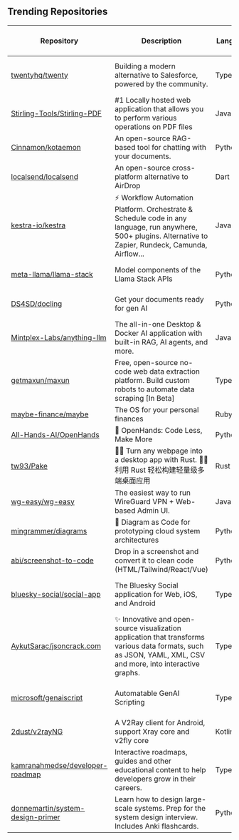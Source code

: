 ## Trending Repositories

| Repository | Description | Language | Stars | Forks | Built By | Current Period Stars |
|------------|-------------|----------|-------|-------|----------|---------------------|
| [twentyhq/twenty](https://github.com/twentyhq/twenty) | Building a modern alternative to Salesforce, powered by the community. | TypeScript | 19244 | 2180 | [charlesBochet](https://github.com/charlesBochet), [lucasbordeau](https://github.com/lucasbordeau), [Weiko](https://github.com/Weiko), [FelixMalfait](https://github.com/FelixMalfait), [bosiraphael](https://github.com/bosiraphael) | 475 |
| [Stirling-Tools/Stirling-PDF](https://github.com/Stirling-Tools/Stirling-PDF) | #1 Locally hosted web application that allows you to perform various operations on PDF files | Java | 44846 | 3660 | [Frooodle](https://github.com/Frooodle), [Ludy87](https://github.com/Ludy87), [sbplat](https://github.com/sbplat) | 196 |
| [Cinnamon/kotaemon](https://github.com/Cinnamon/kotaemon) | An open-source RAG-based tool for chatting with your documents. | Python | 16237 | 1245 | [taprosoft](https://github.com/taprosoft), [trducng](https://github.com/trducng), [cin-albert](https://github.com/cin-albert), [phv2312](https://github.com/phv2312), [cin-niko](https://github.com/cin-niko) | 219 |
| [localsend/localsend](https://github.com/localsend/localsend) | An open-source cross-platform alternative to AirDrop | Dart | 50722 | 2713 | [Tienisto](https://github.com/Tienisto), [sergd88](https://github.com/sergd88), [ShlomoCode](https://github.com/ShlomoCode), [TheGB0077](https://github.com/TheGB0077), [gidano](https://github.com/gidano) | 693 |
| [kestra-io/kestra](https://github.com/kestra-io/kestra) | ⚡ Workflow Automation Platform. Orchestrate & Schedule code in any language, run anywhere, 500+ plugins. Alternative to Zapier, Rundeck, Camunda, Airflow... | Java | 12410 | 1038 | [tchiotludo](https://github.com/tchiotludo), [loicmathieu](https://github.com/loicmathieu), [Skraye](https://github.com/Skraye), [brian-mulier-p](https://github.com/brian-mulier-p), [MilosPaunovic](https://github.com/MilosPaunovic) | 287 |
| [meta-llama/llama-stack](https://github.com/meta-llama/llama-stack) | Model components of the Llama Stack APIs | Python | 4377 | 557 | [ashwinb](https://github.com/ashwinb), [yanxi0830](https://github.com/yanxi0830), [dltn](https://github.com/dltn), [kplawiak](https://github.com/kplawiak), [russellb](https://github.com/russellb) | 118 |
| [DS4SD/docling](https://github.com/DS4SD/docling) | Get your documents ready for gen AI | Python | 4669 | 250 | [dolfim-ibm](https://github.com/dolfim-ibm), [vagenas](https://github.com/vagenas), [cau-git](https://github.com/cau-git), [PeterStaar-IBM](https://github.com/PeterStaar-IBM) | 1857 |
| [Mintplex-Labs/anything-llm](https://github.com/Mintplex-Labs/anything-llm) | The all-in-one Desktop & Docker AI application with built-in RAG, AI agents, and more. | JavaScript | 26077 | 2607 | [timothycarambat](https://github.com/timothycarambat), [shatfield4](https://github.com/shatfield4), [franzbischoff](https://github.com/franzbischoff), [MrSimonC](https://github.com/MrSimonC), [blazeyo](https://github.com/blazeyo) | 299 |
| [getmaxun/maxun](https://github.com/getmaxun/maxun) | Free, open-source no-code web data extraction platform. Build custom robots to automate data scraping [In Beta] | TypeScript | 2803 | 178 | [amhsirak](https://github.com/amhsirak), [naveenpan09](https://github.com/naveenpan09), [HarshGID100](https://github.com/HarshGID100), [eltociear](https://github.com/eltociear), [RohitR311](https://github.com/RohitR311) | 798 |
| [maybe-finance/maybe](https://github.com/maybe-finance/maybe) | The OS for your personal finances | Ruby | 33085 | 2403 | [zachgoll](https://github.com/zachgoll), [tmyracle](https://github.com/tmyracle), [Shpigford](https://github.com/Shpigford), [crnsh](https://github.com/crnsh) | 473 |
| [All-Hands-AI/OpenHands](https://github.com/All-Hands-AI/OpenHands) | 🙌 OpenHands: Code Less, Make More | Python | 33952 | 3868 | [xingyaoww](https://github.com/xingyaoww), [rbren](https://github.com/rbren), [enyst](https://github.com/enyst), [tobitege](https://github.com/tobitege) | 301 |
| [tw93/Pake](https://github.com/tw93/Pake) | 🤱🏻 Turn any webpage into a desktop app with Rust. 🤱🏻 利用 Rust 轻松构建轻量级多端桌面应用 | Rust | 32562 | 5612 | [tw93](https://github.com/tw93), [Tlntin](https://github.com/Tlntin), [jeasonnow](https://github.com/jeasonnow), [pan93412](https://github.com/pan93412), [wanghanzhen](https://github.com/wanghanzhen) | 311 |
| [wg-easy/wg-easy](https://github.com/wg-easy/wg-easy) | The easiest way to run WireGuard VPN + Web-based Admin UI. | JavaScript | 15367 | 1491 | [pheiduck](https://github.com/pheiduck), [peterlewis](https://github.com/peterlewis), [suxscribe](https://github.com/suxscribe), [tetuaoro](https://github.com/tetuaoro) | 51 |
| [mingrammer/diagrams](https://github.com/mingrammer/diagrams) | 🎨 Diagram as Code for prototyping cloud system architectures | Python | 38278 | 2491 | [mingrammer](https://github.com/mingrammer), [gabriel-tessier](https://github.com/gabriel-tessier), [nlamirault](https://github.com/nlamirault), [yu-iskw](https://github.com/yu-iskw) | 218 |
| [abi/screenshot-to-code](https://github.com/abi/screenshot-to-code) | Drop in a screenshot and convert it to clean code (HTML/Tailwind/React/Vue) | Python | 58314 | 7233 | [abi](https://github.com/abi), [clean99](https://github.com/clean99), [kachbit](https://github.com/kachbit), [vagusX](https://github.com/vagusX) | 637 |
| [bluesky-social/social-app](https://github.com/bluesky-social/social-app) | The Bluesky Social application for Web, iOS, and Android | TypeScript | 9953 | 1268 | [pfrazee](https://github.com/pfrazee), [estrattonbailey](https://github.com/estrattonbailey), [haileyok](https://github.com/haileyok), [gaearon](https://github.com/gaearon), [mozzius](https://github.com/mozzius) | 126 |
| [AykutSarac/jsoncrack.com](https://github.com/AykutSarac/jsoncrack.com) | ✨ Innovative and open-source visualization application that transforms various data formats, such as JSON, YAML, XML, CSV and more, into interactive graphs. | TypeScript | 32709 | 2103 | [AykutSarac](https://github.com/AykutSarac), [victorbrambati](https://github.com/victorbrambati), [cihat](https://github.com/cihat), [dogukanuhn](https://github.com/dogukanuhn) | 520 |
| [microsoft/genaiscript](https://github.com/microsoft/genaiscript) | Automatable GenAI Scripting | TypeScript | 1677 | 84 | [pelikhan](https://github.com/pelikhan), [bzorn](https://github.com/bzorn), [mmoskal](https://github.com/mmoskal), [microsoftopensource](https://github.com/microsoftopensource), [eltociear](https://github.com/eltociear) | 253 |
| [2dust/v2rayNG](https://github.com/2dust/v2rayNG) | A V2Ray client for Android, support Xray core and v2fly core | Kotlin | 35754 | 5483 | [2dust](https://github.com/2dust), [yuhan6665](https://github.com/yuhan6665), [CodeWithTamim](https://github.com/CodeWithTamim), [Malus-risus](https://github.com/Malus-risus), [solokot](https://github.com/solokot) | 42 |
| [kamranahmedse/developer-roadmap](https://github.com/kamranahmedse/developer-roadmap) | Interactive roadmaps, guides and other educational content to help developers grow in their careers. | TypeScript | 296197 | 39064 | [kamranahmedse](https://github.com/kamranahmedse), [dansholds](https://github.com/dansholds), [arikchakma](https://github.com/arikchakma), [jdegand](https://github.com/jdegand) | 242 |
| [donnemartin/system-design-primer](https://github.com/donnemartin/system-design-primer) | Learn how to design large-scale systems. Prep for the system design interview. Includes Anki flashcards. | Python | 274246 | 46143 | [donnemartin](https://github.com/donnemartin), [cclauss](https://github.com/cclauss), [satob](https://github.com/satob), [fluency03](https://github.com/fluency03), [linhe0x0](https://github.com/linhe0x0) | 111 |
